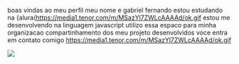 boas vindas ao meu perfil
meu nome e gabriel fernando
estou estudando na {alura(https://media1.tenor.com/m/MSazYl7ZWLcAAAAd/ok.gif
estou me desenvolvendo na linguagem javascript
utilizo essa espaco para minha organizacao compartinhamento dos meu projeto desenvolvidos
voce entra em contato comigo
https://media1.tenor.com/m/MSazYl7ZWLcAAAAd/ok.gif







![](https://media1.tenor.com/m/MSazYl7ZWLcAAAAd/ok.gif)
